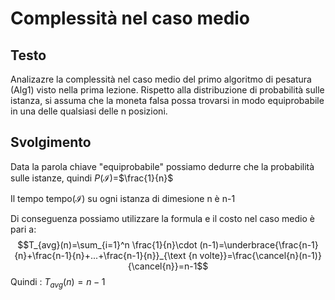 # Complessità nel caso medio
## Testo
Analizazre la complessità nel caso medio del primo algoritmo di pesatura (Alg1) visto nella prima lezione. Rispetto alla distribuzione di probabilità sulle istanza, si assuma che la moneta falsa possa trovarsi in modo equiprobabile in una delle qualsiasi delle n posizioni.

## Svolgimento
Data la parola chiave "equiprobabile" possiamo dedurre che la probabilità sulle istanze, quindi $P(\mathcal{I})$=$\frac{1}{n}$

Il tempo tempo($\mathcal{I}$) su ogni istanza di dimesione n è n-1

Di conseguenza possiamo utilizzare la formula e il costo nel caso medio è pari a:
$$T_{avg}(n)=\sum_{i=1}^n \frac{1}{n}\cdot (n-1)=\underbrace{\frac{n-1}{n}+\frac{n-1}{n}+...+\frac{n-1}{n}}_{\text {n volte}}=\frac{\cancel{n}(n-1)}{\cancel{n}}=n-1$$
Quindi : $T_{avg}(n)=n-1$ 